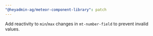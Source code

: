 ```yaml
---
"@heyadmin-ag/meteor-component-library": patch
---
```


Add reactivity to `min`/`max` changes in `mt-number-field` to prevent invalid values.
